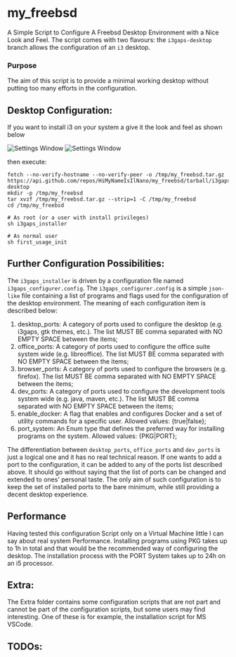 # my_freebsd 
A Simple Script to Configure A Freebsd Desktop Environment with a Nice Look and Feel. The script comes with two flavours: the `i3gaps-desktop` branch allows the configuration  of an `i3` desktop.

### Purpose
The aim of this script is to provide a minimal working desktop without putting too many efforts in the configuration.

## Desktop Configuration:
If you want to install i3 on your system a give it the look and feel as shown below 

![Settings Window](https://raw.github.com/HiMyNameIsIlNano/my_freebsd/i3gaps-desktop/screenshots/2020-06-12-093100_1600x900_scrot.png)
![Settings Window](https://raw.github.com/HiMyNameIsIlNano/my_freebsd/i3gaps-desktop/screenshots/2020-06-12-092044_1600x900_scrot.png)

then execute:

```
fetch --no-verify-hostname --no-verify-peer -o /tmp/my_freebsd.tar.gz https://api.github.com/repos/HiMyNameIsIlNano/my_freebsd/tarball/i3gaps-desktop
mkdir -p /tmp/my_freebsd
tar xvzf /tmp/my_freebsd.tar.gz --strip=1 -C /tmp/my_freebsd
cd /tmp/my_freebsd

# As root (or a user with install privileges)
sh i3gaps_installer

# As normal user
sh first_usage_init
```

## Further Configuration Possibilities:
The `i3gaps_installer` is driven by a configuration file named `i3gaps_configurer.config`. The `i3gaps_configurer.config` is a simple `json-like` file containing a list of programs and flags used for the configuration of the desktop environment. The meaning of each configuration item is described below:

1. desktop_ports: A category of ports used to configure the desktop (e.g. i3gaps, gtk themes, etc.). The list MUST BE comma separated with NO EMPTY SPACE between the items;
2. office_ports: A category of ports used to configure the office suite system wide (e.g. libreoffice). The list MUST BE comma separated with NO EMPTY SPACE between the items;
3. browser_ports: A category of ports used to configure the browsers (e.g. firefox). The list MUST BE comma separated with NO EMPTY SPACE between the items;
4. dev_ports: A category of ports used to configure the development tools system wide (e.g. java, maven, etc.). The list MUST BE comma separated with NO EMPTY SPACE between the items;
5. enable_docker: A flag that enables and configures Docker and a set of utility commands for a specific user. Allowed values: {true|false};
6. port_system: An Enum type that defines the preferred way for installing programs on the system. Allowed values: {PKG|PORT};

The differentiation between `desktop_ports`, `office_ports` and `dev_ports` is just a logical one and it has no real technical reason. If one wants to add a port to the configuration, it can be added to any of the ports list described above. It should go without saying that the list of ports can be changed and extended to ones' personal taste. The only aim of such configuration is to keep the set of installed ports to the bare minimum, while still providing a decent desktop experience.     

## Performance
Having tested this configuration Script only on a Virtual Machine little I can say about real system Performance. Installing programs using PKG takes up to 1h in total and that would be the recommended way of configuring the desktop. The installation process with the PORT System takes up to 24h on an i5 processor.

## Extra:
The Extra folder contains some configuration scripts that are not part and cannot be part of the configuration scripts, but some users may find interesting. One of these is for example, the installation script for MS VSCode.

## TODOs:
